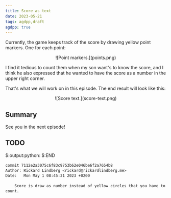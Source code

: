 ```yaml
---
title: Score as text
date: 2023-05-21
tags: agdpp,draft
agdpp: true
---
```


Currently, the game keeps track of the score by drawing yellow point markers.
One for each point:

<p>
<center>
![Point markers.](points.png)
</center>
</p>

I find it tedious to count them when my son want's to know the score, and I
think he also expressed that he wanted to have the score as a number in the
upper right corner.

That's what we will work on in this episode. The end result will look like
this:

<p>
<center>
![Score text.](score-text.png)
</center>
</p>

## Summary

See you in the next episode!

## TODO

$:output:python:
$:END

    commit 7112e2a3075c6f83c9753b62e046be6f2a7654b8
    Author: Rickard Lindberg <rickard@rickardlindberg.me>
    Date:   Mon May 1 08:45:31 2023 +0200

        Score is draw as number instead of yellow circles that you have to count.
